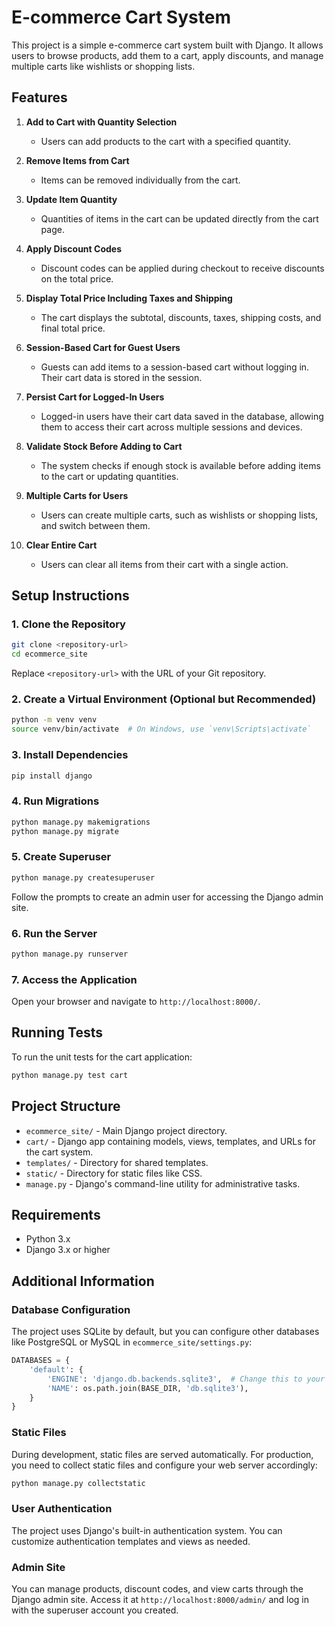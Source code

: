 # E-commerce Cart System

This project is a simple e-commerce cart system built with Django. It allows users to browse products, add them to a cart, apply discounts, and manage multiple carts like wishlists or shopping lists.

## Features

1. **Add to Cart with Quantity Selection**
   - Users can add products to the cart with a specified quantity.

2. **Remove Items from Cart**
   - Items can be removed individually from the cart.

3. **Update Item Quantity**
   - Quantities of items in the cart can be updated directly from the cart page.

4. **Apply Discount Codes**
   - Discount codes can be applied during checkout to receive discounts on the total price.

5. **Display Total Price Including Taxes and Shipping**
   - The cart displays the subtotal, discounts, taxes, shipping costs, and final total price.

6. **Session-Based Cart for Guest Users**
   - Guests can add items to a session-based cart without logging in. Their cart data is stored in the session.

7. **Persist Cart for Logged-In Users**
   - Logged-in users have their cart data saved in the database, allowing them to access their cart across multiple sessions and devices.

8. **Validate Stock Before Adding to Cart**
   - The system checks if enough stock is available before adding items to the cart or updating quantities.

9. **Multiple Carts for Users**
   - Users can create multiple carts, such as wishlists or shopping lists, and switch between them.

10. **Clear Entire Cart**
    - Users can clear all items from their cart with a single action.

## Setup Instructions

### 1. Clone the Repository

```bash
git clone <repository-url>
cd ecommerce_site
```

Replace `<repository-url>` with the URL of your Git repository.

### 2. Create a Virtual Environment (Optional but Recommended)

```bash
python -m venv venv
source venv/bin/activate  # On Windows, use `venv\Scripts\activate`
```

### 3. Install Dependencies

```bash
pip install django
```

### 4. Run Migrations

```bash
python manage.py makemigrations
python manage.py migrate
```

### 5. Create Superuser

```bash
python manage.py createsuperuser
```

Follow the prompts to create an admin user for accessing the Django admin site.

### 6. Run the Server

```bash
python manage.py runserver
```

### 7. Access the Application

Open your browser and navigate to `http://localhost:8000/`.

## Running Tests

To run the unit tests for the cart application:

```bash
python manage.py test cart
```

## Project Structure

- `ecommerce_site/` - Main Django project directory.
- `cart/` - Django app containing models, views, templates, and URLs for the cart system.
- `templates/` - Directory for shared templates.
- `static/` - Directory for static files like CSS.
- `manage.py` - Django's command-line utility for administrative tasks.

## Requirements

- Python 3.x
- Django 3.x or higher

## Additional Information

### Database Configuration

The project uses SQLite by default, but you can configure other databases like PostgreSQL or MySQL in `ecommerce_site/settings.py`:

```python
DATABASES = {
    'default': {
        'ENGINE': 'django.db.backends.sqlite3',  # Change this to your preferred database engine
        'NAME': os.path.join(BASE_DIR, 'db.sqlite3'),
    }
}
```

### Static Files

During development, static files are served automatically. For production, you need to collect static files and configure your web server accordingly:

```bash
python manage.py collectstatic
```

### User Authentication

The project uses Django's built-in authentication system. You can customize authentication templates and views as needed.

### Admin Site

You can manage products, discount codes, and view carts through the Django admin site. Access it at `http://localhost:8000/admin/` and log in with the superuser account you created.

